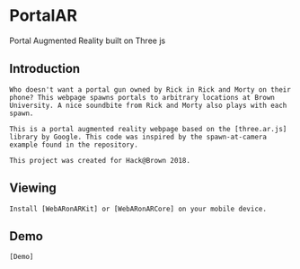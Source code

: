 # PortalAR
Portal Augmented Reality built on Three js

## Introduction
	Who doesn't want a portal gun owned by Rick in Rick and Morty on their phone? This webpage spawns portals to arbitrary locations at Brown University. A nice soundbite from Rick and Morty also plays with each spawn.

	This is a portal augmented reality webpage based on the [three.ar.js] library by Google. This code was inspired by the spawn-at-camera example found in the repository.
	
	This project was created for Hack@Brown 2018. 

## Viewing
	Install [WebARonARKit] or [WebARonARCore] on your mobile device.

## Demo
	[Demo]

[three.ar.js]: https://github.com/google-ar/three.ar.js
[Demo]: http://noahfang.me/AR/portal.html
[WebARonARKit]: https://github.com/google-ar/WebARonARKit
[WebARonARCore]: https://github.com/google-ar/WebARonARCore